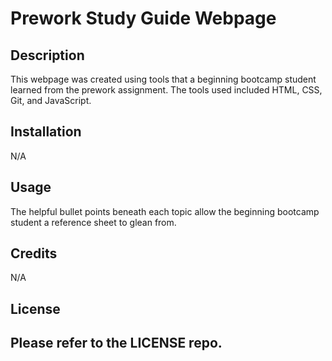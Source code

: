 # Prework Study Guide Webpage

## Description

This webpage was created using tools that a beginning bootcamp student learned from the prework assignment. The tools used included HTML, CSS, Git, and JavaScript.

## Installation

N/A

## Usage

The helpful bullet points beneath each topic allow the beginning bootcamp student a reference sheet to glean from.
## Credits

N/A

## License

Please refer to the LICENSE repo.
---

